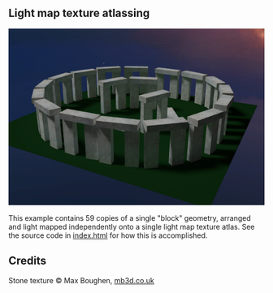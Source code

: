 ## Light map texture atlassing

![screenshot](screenshot.png)

This example contains 59 copies of a single "block" geometry, arranged and light mapped
independently onto a single light map texture atlas. See the source code in [index.html](index.html)
for how this is accomplished.

## Credits

Stone texture &copy; Max Boughen, [mb3d.co.uk](http://www.mb3d.co.uk)
